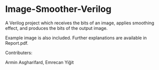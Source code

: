 # Image-Smoother-Verilog
A Verilog project which receives the bits of an image, applies smoothing effect, and produces the bits of the output image.

Example image is also included. Further explanations are available in Report.pdf.

Contributers:

Armin Asgharifard,
Emrecan Yiğit
